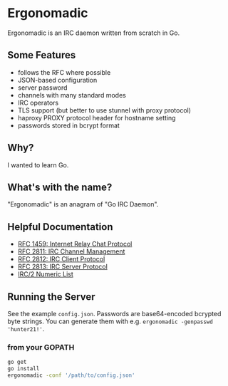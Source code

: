 # Ergonomadic

Ergonomadic is an IRC daemon written from scratch in Go.

## Some Features

- follows the RFC where possible
- JSON-based configuration
- server password
- channels with many standard modes
- IRC operators
- TLS support (but better to use stunnel with proxy protocol)
- haproxy PROXY protocol header for hostname setting
- passwords stored in bcrypt format

## Why?

I wanted to learn Go.

## What's with the name?

"Ergonomadic" is an anagram of "Go IRC Daemon".

## Helpful Documentation

- [RFC 1459: Internet Relay Chat Protocol](http://tools.ietf.org/html/rfc1459)
- [RFC 2811: IRC Channel Management](http://tools.ietf.org/html/rfc2811)
- [RFC 2812: IRC Client Protocol](http://tools.ietf.org/html/rfc2812)
- [RFC 2813: IRC Server Protocol](http://tools.ietf.org/html/rfc2813)
- [IRC/2 Numeric List](https://www.alien.net.au/irc/irc2numerics.html)

## Running the Server

See the example `config.json`. Passwords are base64-encoded bcrypted
byte strings. You can generate them with e.g. `ergonomadic -genpasswd
'hunter21!'`.

### from your GOPATH

```sh
go get
go install
ergonomadic -conf '/path/to/config.json'
```
